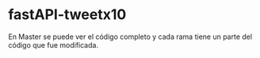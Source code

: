 # fastAPI-tweetx10

En Master se puede ver el código completo y cada rama tiene un parte del código que fue modificada.

